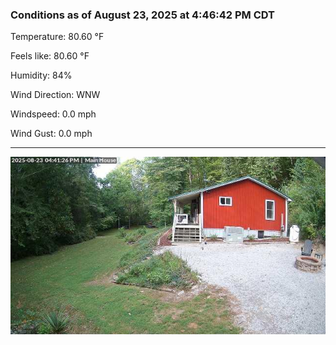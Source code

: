 ### Conditions as of August 23, 2025 at 4:46:42 PM CDT 

Temperature: 80.60 &deg;F

Feels like: 80.60 &deg;F

Humidity: 84%

Wind Direction: WNW

Windspeed: 0.0 mph

Wind Gust: 0.0 mph

---

<img src="./images/latest.jpeg"/>

